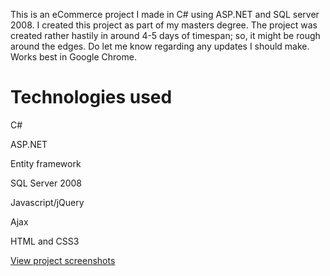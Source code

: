 This is an eCommerce project I made in C# using ASP.NET and SQL server 2008. I created this project as part of my masters degree.
The project was created rather hastily in around 4-5 days of timespan; so, it might be rough around the edges. Do let me know regarding any updates I should make.
Works best in Google Chrome.

Technologies used
===============
C#

ASP.NET

Entity framework

SQL Server 2008

Javascript/jQuery

Ajax

HTML and CSS3

[View project screenshots](https://drive.google.com/folderview?id=0B8iilHO4-_3sZWNEd3RGUzUwMXc&usp=sharing)

